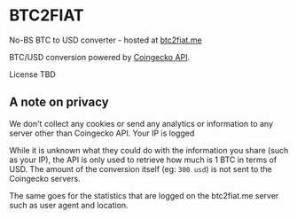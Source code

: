 # BTC2FIAT

No-BS BTC to USD converter - hosted at [btc2fiat.me](https://btc2fiat.me)

BTC/USD conversion powered by [Coingecko API](https://api.coingecko.com/api/v3/coins/markets?vs_currency=usd&ids=bitcoin).

License TBD

## A note on privacy

We don't collect any cookies or send any analytics or information to any server other than Coingecko API. Your IP is logged 

While it is unknown what they could do with the information you share (such as your IP), the API is only used to retrieve how much is 1 BTC in terms of USD. The amount of the conversion itself (eg: `300 usd`) is not sent to the Coingecko servers.

The same goes for the statistics that are logged on the btc2fiat.me server such as user agent and location.